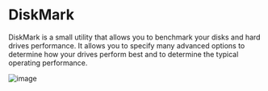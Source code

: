 # DiskMark
DiskMark is a small utility that allows you to benchmark your disks and hard drives performance. It allows you to specify many advanced options to determine how your drives perform best and to determine the typical operating performance.


![image](https://github.com/NTDLS/DiskMark/assets/11428567/0c663d76-56ba-4dbb-a420-53578845bcde)
